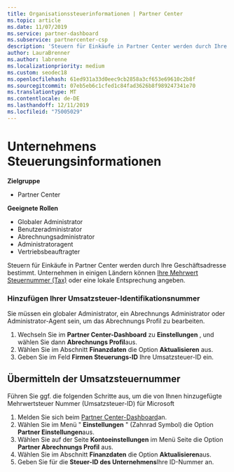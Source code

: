 ```yaml
---
title: Organisationssteuerinformationen | Partner Center
ms.topic: article
ms.date: 11/07/2019
ms.service: partner-dashboard
ms.subservice: partnercenter-csp
description: 'Steuern für Einkäufe in Partner Center werden durch Ihre Geschäftsadresse bestimmt. Unternehmen in einigen Ländern können ihre Umsatzsteuer-Identifikationsnummer bzw. die lokale Entsprechung angeben:'
author: LauraBrenner
ms.author: labrenne
ms.localizationpriority: medium
ms.custom: seodec18
ms.openlocfilehash: 61ed931a33d0eec9cb2858a3cf653e69610c2b8f
ms.sourcegitcommit: 07eb5eb6c1cfed1c84fad3626b8f989247341e70
ms.translationtype: MT
ms.contentlocale: de-DE
ms.lasthandoff: 12/11/2019
ms.locfileid: "75005029"
---
```

# <a name="company-tax-information"></a>Unternehmens Steuerungsinformationen

**Zielgruppe**

- Partner Center

**Geeignete Rollen**
-   Globaler Administrator
-   Benutzeradministrator
-   Abrechnungsadministrator
-   Administratoragent
-   Vertriebsbeauftragter

Steuern für Einkäufe in Partner Center werden durch Ihre Geschäftsadresse bestimmt. Unternehmen in einigen Ländern können [Ihre Mehrwert Steuernummer (Tax)](#submit-vat-id-number) oder eine lokale Entsprechung angeben.

### <a name="add-your-vat-id"></a>Hinzufügen Ihrer Umsatzsteuer-Identifikationsnummer

Sie müssen ein globaler Administrator, ein Abrechnungs Administrator oder Administrator-Agent sein, um das Abrechnungs Profil zu bearbeiten.

1.  Wechseln Sie im **Partner Center-Dashboard** zu **Einstellungen** , und wählen Sie dann **Abrechnungs Profil**aus.
2.  Wählen Sie im Abschnitt **Finanzdaten** die Option **Aktualisieren** aus.
3.  Geben Sie im Feld **Firmen Steuerungs-ID** Ihre Umsatzsteuer-ID ein.

## <a name="submit-vat-id-number"></a>Übermitteln der Umsatzsteuernummer

Führen Sie ggf. die folgenden Schritte aus, um die von Ihnen hinzugefügte Mehrwertsteuer Nummer (Umsatzsteuer-ID) für Microsoft

1. Melden Sie sich beim [Partner Center-Dashboard](https://partner.microsoft.com/dashboard/)an.
2. Wählen Sie im Menü " **Einstellungen** " (Zahnrad Symbol) die Option **Partner Einstellungen**aus.
3. Wählen Sie auf der Seite **Kontoeinstellungen** im Menü Seite die Option **Partner Abrechnungs Profil** aus.
4. Wählen Sie im Abschnitt **Finanzdaten** die Option **Aktualisieren**aus.
5. Geben Sie für die **Steuer-ID des Unternehmens**Ihre ID-Nummer an.
